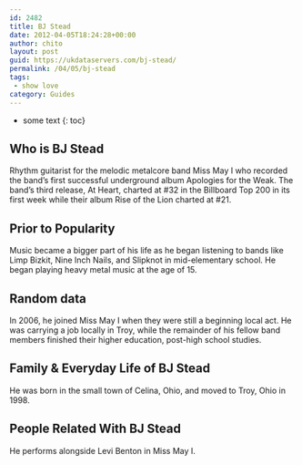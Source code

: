 ```yaml
---
id: 2482
title: BJ Stead
date: 2012-04-05T18:24:28+00:00
author: chito
layout: post
guid: https://ukdataservers.com/bj-stead/
permalink: /04/05/bj-stead
tags:
 - show love
category: Guides
---
```


* some text
{: toc}


## Who is  BJ Stead
                  
                  
                  
Rhythm guitarist for the melodic metalcore band Miss May I who recorded the band&#8217;s first successful underground album Apologies for the Weak. The band’s third release, At Heart, charted at #32 in the Billboard Top 200 in its first week while their album Rise of the Lion charted at #21.
                  
                
                
                
## Prior to Popularity 
                  
                  
                  
Music became a bigger part of his life as he began listening to bands like Limp Bizkit, Nine Inch Nails, and Slipknot in mid-elementary school. He began playing heavy metal music at the age of 15.
                  
                
                
                
## Random data 
                  
                  
                  
In 2006, he joined Miss May I when they were still a beginning local act. He was carrying a job locally in Troy, while the remainder of his fellow band members finished their higher education, post-high school studies.
                  
                
                
                
## Family & Everyday Life of BJ Stead
                  
                  
                  
He was born in the small town of Celina, Ohio, and moved to Troy, Ohio in 1998.
                  
                
                
                
## People Related With  BJ Stead
                  
                  
                  
He performs alongside Levi Benton in Miss May I.
                  
                
              
            
          
          
          
    
    
  

